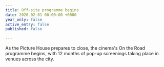 ```yaml
---
title: Off-site programme begins
date: 2020-02-01 00:00:00 +0000
year_only: false
active_entry: false
published: false

---
```

As the Picture House prepares to close, the cinema's On the Road programme begins, with 12 months of pop-up screenings taking place in venues across the city.